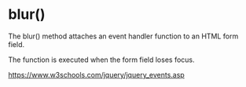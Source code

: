 # blur()

The blur() method attaches an event handler function to an HTML form field.

The function is executed when the form field loses focus.

https://www.w3schools.com/jquery/jquery_events.asp
